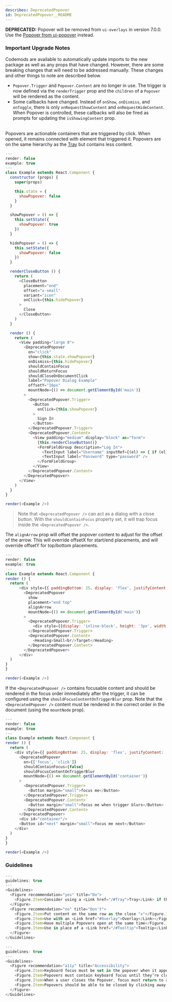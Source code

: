 ```yaml
---
describes: DeprecatedPopover
id: DeprecatedPopover__README
---
```


**DEPRECATED:** Popover will be removed from `ui-overlays` in version 7.0.0. Use the [Popover from ui-popover](#Popover) instead.

### Important Upgrade Notes
Codemods are available to automatically update imports to the new package as well as any props that have changed. However, there are some breaking changes that will need to be addressed manually. These changes and other things to note are described below.
- `Popover.Trigger` and `Popover.Content` are no longer in use. The trigger is now defined via the `renderTrigger` prop and the `children` of a `Popover` will be rendered as the content.
- Some callbacks have changed. Instead of `onShow`, `onDismiss`, and `onToggle`, there is only `onRequestShowContent` and `onRequestHideContent`. When Popover is controlled, these callbacks will also be fired as prompts for updating the `isShowingContent` prop.
<br/><br/>

Popovers are actionable containers that are triggered by click. When opened, it remains connected with element that triggered it. Popovers are on the same hierarchy as the [Tray](#Tray) but contains less content.

```js
---
render: false
example: true
---
class Example extends React.Component {
  constructor (props) {
    super(props)

    this.state = {
      showPopover: false
    }
  }

  showPopover = () => {
    this.setState({
      showPopover: true
    })
  }

  hidePopover = () => {
    this.setState({
      showPopover: false
    })
  }

  renderCloseButton () {
    return (
      <CloseButton
        placement="end"
        offset="x-small"
        variant="icon"
        onClick={this.hidePopover}
      >
        Close
      </CloseButton>
    )
  }

  render () {
    return (
      <View padding="large 0">
        <DeprecatedPopover
          on="click"
          show={this.state.showPopover}
          onDismiss={this.hidePopover}
          shouldContainFocus
          shouldReturnFocus
          shouldCloseOnDocumentClick
          label="Popover Dialog Example"
          offsetY="16px"
          mountNode={() => document.getElementById('main')}
        >
          <DeprecatedPopover.Trigger>
            <Button
              onClick={this.showPopover}
            >
              Sign In
            </Button>
          </DeprecatedPopover.Trigger>
          <DeprecatedPopover.Content>
            <View padding="medium" display="block" as="form">
              {this.renderCloseButton()}
              <FormFieldGroup description="Log In">
                <TextInput label="Username" inputRef={(el) => { if (el) { this._username = el } }}/>
                <TextInput label="Password" type="password" />
              </FormFieldGroup>
            </View>
          </DeprecatedPopover.Content>
        </DeprecatedPopover>
      </View>
    )
  }
}

render(<Example />)

```

>Note that `<DeprecatedPopover />` can act as a dialog with a close button. With the `shouldContainFocus` property set, it will trap focus inside the `<DeprecatedPopover />`.


The `alignArrow` prop will offset the popover content to adjust for the offset of the arrow.
This will override offsetX for start/end placements, and will override offsetY for top/bottom placements.
```js
---
render: false
example: true
---
class Example extends React.Component {
render () {
  return (
      <div style={{ paddingBottom: 25, display: 'flex', justifyContent: 'center' }}>
        <DeprecatedPopover
          show
          placement="end top"
          alignArrow
          mountNode={() => document.getElementById('main')}
        >
          <DeprecatedPopover.Trigger>
            <div style={{display: 'inline-block', height: '3px', width: '3px', background: 'blue'}}/>
          </DeprecatedPopover.Trigger>
          <DeprecatedPopover.Content>
            <Heading>Small<br/>Target</Heading>
          </DeprecatedPopover.Content>
        </DeprecatedPopover>
      </div>
  )
}
}

render(<Example />)
```

If the `<DeprecatedPopover />` contains focusable content and should be rendered in the focus order
immediately after the trigger, it can be configured using the `shouldFocusContentOnTriggerBlur`
prop. Note that the `<DeprecatedPopover />` content must be rendered in the correct order in the document
(using the `mountNode` prop).
```js
---
render: false
example: true
---
class Example extends React.Component {
render () {
  return (
    <div style={{ paddingBottom: 25, display: 'flex', justifyContent: 'center' }}>
      <DeprecatedPopover
        on={['focus', 'click']}
        shouldContainFocus={false}
        shouldFocusContentOnTriggerBlur
        mountNode={() => document.getElementById('container')}
      >
        <DeprecatedPopover.Trigger>
          <Button margin="small">focus me</Button>
        </DeprecatedPopover.Trigger>
        <DeprecatedPopover.Content>
          <Button margin="small">focus me when trigger blurs</Button>
        </DeprecatedPopover.Content>
      </DeprecatedPopover>
      <div id="container"/>
      <Button id="next" margin="small">focus me next</Button>
    </div>
  )
}
}

render(<Example />)
```


### Guidelines

```js
---
guidelines: true
---
<Guidelines>
  <Figure recommendation="yes" title="Do">
    <Figure.Item>Consider using a <Link href="/#Tray">Tray</Link> if the content is beyond a mobile screen size</Figure.Item>
  </Figure>
  <Figure recommendation="no" title="Don't">
    <Figure.Item>Put content on the same row as the close "x"</Figure.Item>
    <Figure.Item>Use with an <Link href="#Overlay">Overlay</Link></Figure.Item>
    <Figure.Item>Have multiple Popovers open at the same time</Figure.Item>
    <Figure.Item>Use in place of a <Link href="/#Tooltip">Tooltip</Link> or <Link href="/#Menu">Menu</Link></Figure.Item>
  </Figure>
</Guidelines>
```


```js
---
guidelines: true
---
<Guidelines>
  <Figure recommendation="a11y" title="Accessibility">
    <Figure.Item>Keyboard focus must be set in the popover when it appears; usually on the first interactive element</Figure.Item>
    <Figure.Item>Popovers must contain keyboard focus until they’re closed. This is to ensure that keyboard or screen reader users won't mistakenly interact with background content that is meant to be hidden or inaccessible</Figure.Item>
    <Figure.Item>When a user closes the Popover, focus must return to a logical place within the page. This is usually the element that triggered opening the popover</Figure.Item>
    <Figure.Item>Popovers should be able to be closed by clicking away, esc key and/or a close button</Figure.Item>
  </Figure>
</Guidelines>
```
